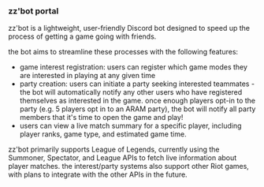 ### zz'bot portal

zz'bot is a lightweight, user-friendly Discord bot designed to speed up the process of getting a game going with friends.

the bot aims to streamline these processes with the following features:
- game interest registration: users can register which game modes they are interested in playing at any given time
- party creation: users can initiate a party seeking interested teammates - the bot will automatically notify any other users who have registered themselves as interested in the game. once enough players opt-in to the party (e.g. 5 players opt in to an ARAM party), the bot will notify all party members that it's time to open the game and play!
- users can view a live match summary for a specific player, including player ranks, game type, and estimated game time.

zz'bot primarily supports League of Legends, currently using the Summoner, Spectator, and League APIs to fetch live information about player matches. the interest/party systems also support other Riot games, with plans to integrate with the other APIs in the future.
